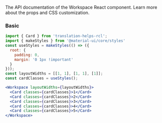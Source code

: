 The API documentation of the Workspace React component. Learn more about the props and CSS customization.

### Basic

```jsx
import { Card } from 'translation-helps-rcl';
import { makeStyles } from '@material-ui/core/styles'
const useStyles = makeStyles(() => ({
  root: {
    padding: 0,
    margin: '0 1px !important'
  }
}));
const layoutWidths = [[1, 1], [1, 1], [1]];
const cardClasses = useStyles();

<Workspace layoutWidths={layoutWidths}>
  <Card classes={cardClasses}>1</Card>
  <Card classes={cardClasses}>2</Card>
  <Card classes={cardClasses}>3</Card>
  <Card classes={cardClasses}>4</Card>
  <Card classes={cardClasses}>5</Card>
</Workspace>
```
<!-- 
```jsx
import Card from '../Card';
const layoutWidths = [[1, 1], [1, 1], [1]];
<Workspace layoutWidths={layoutWidths}>
  <Card>1</Card>
  <Card>2</Card>
  <Card>3</Card>
  <Card>4</Card>
  <Card>5</Card>
</Workspace>
```

Specifying widths of specifc elements:

```jsx
import Card from '../Card';
<Workspace
  layoutWidths={[[1, 1], [1, 1], [1]]}>
  <Card>1</Card>
  <Card>2</Card>
  <Card>3</Card>
  <Card>4</Card>
  <Card>5</Card>
</Workspace>
```

Widths are calculated based on ratios. Each number in the array
is used as a percentage of the total length available

```jsx
import Card from '../Card';
<Workspace
  layoutWidths={[[2, 2], [3, 3], [12], [6, 6]]}>
  <Card>1</Card>
  <Card>2</Card>
  <Card>3</Card>
  <Card>4</Card>
  <Card>5</Card>
  <Card>6</Card>
  <Card>7</Card>
</Workspace>
```

```jsx
import Card from '../Card';
<Workspace
  layoutWidths={[[1, 1], [1], [2, 2, 3, 5]]}>
  <Card>1</Card>
  <Card>2</Card>
  <Card>3</Card>
  <Card>4</Card>
  <Card>5</Card>
  <Card>6</Card>
  <Card>7</Card>
</Workspace>
```

```jsx
import Card from '../Card';
<Workspace
  layoutWidths={[[20, 80], [60, 40], [30, 50]]}>
  <Card>1</Card>
  <Card>2</Card>
  <Card>3</Card>
  <Card>4</Card>
  <Card>5</Card>
  <Card>6</Card>
</Workspace>
```


Configuration of heights can be specified by a number or array

```jsx
import Card from '../Card';
<Workspace
  layoutHeights={.8}
  layoutWidths={[[1, 1], [1], [2, 2, 3, 5]]}>
  <Card>1</Card>
  <Card>2</Card>
  <Card>3</Card>
  <Card>4</Card>
  <Card>5</Card>
  <Card>6</Card>
  <Card>7</Card>
</Workspace>
```

```jsx
import Card from '../Card';
<Workspace
  layoutHeights={[[1], [1], [2, 2, 1, 1]]}
  layoutWidths={[[1, 1], [1], [2, 2, 3, 5]]}>
  <Card>1</Card>
  <Card>2</Card>
  <Card>3</Card>
  <Card>4</Card>
  <Card>5</Card>
  <Card>6</Card>
  <Card>7</Card>
</Workspace>
``` -->
